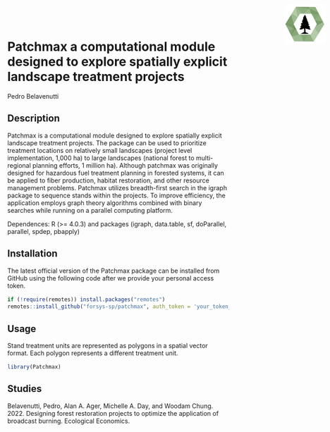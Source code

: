 Patchmax a computational module designed to explore spatially explicit
landscape treatment projects
================
Pedro Belavenutti

<!--- README.md is generated from README.Rmd. Please edit that file -->

<img src="man/figures/forsys_icon.png" align="right" style="height:90px!important; position:absolute; top:10px; right:10px" />

## Description

Patchmax is a computational module designed to explore spatially
explicit landscape treatment projects. The package can be used to
prioritize treatment locations on relatively small landscapes (project
level implementation, 1,000 ha) to large landscapes (national forest to
multi-regional planning efforts, 1 million ha). Although patchmax was
originally designed for hazardous fuel treatment planning in forested
systems, it can be applied to fiber production, habitat restoration, and
other resource management problems. Patchmax utilizes breadth-first
search in the igraph package to sequence stands within the projects. To
improve efficiency, the application employs graph theory algorithms
combined with binary searches while running on a parallel computing
platform.

Dependences: R (\>= 4.0.3) and packages (igraph, data.table, sf,
doParallel, parallel, spdep, pbapply)

## Installation

The latest official version of the Patchmax package can be installed
from GitHub using the following code after we provide your personal
access token.

``` r
if (!require(remotes)) install.packages("remotes")
remotes::install_github("forsys-sp/patchmax", auth_token = 'your_token_here')
```

## Usage

Stand treatment units are represented as polygons in a spatial vector
format. Each polygon represents a different treatment unit.

``` r
library(Patchmax)
```

## Studies

Belavenutti, Pedro, Alan A. Ager, Michelle A. Day, and Woodam Chung.
2022. Designing forest restoration projects to optimize the application
of broadcast burning. Ecological Economics.
